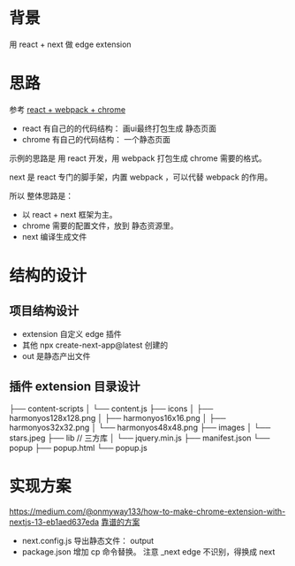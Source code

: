 # 背景
用 react + next 做 edge extension



# 思路

参考 [react + webpack + chrome](https://juejin.cn/post/7196905678438481957?searchId=202312011349350FDFC8B1E8F66668C337)
+ react 有自己的的代码结构： 画ui最终打包生成 静态页面
+ chrome 有自己的代码结构： 一个静态页面

示例的思路是 用 react 开发，用 webpack 打包生成  chrome 需要的格式。

next 是 react 专门的脚手架，内置 webpack ，可以代替 webpack 的作用。

所以 整体思路是： 
+ 以 react + next 框架为主。
+ chrome 需要的配置文件，放到 静态资源里。
+ next 编译生成文件


# 结构的设计
## 项目结构设计
+ extension 自定义 edge 插件
+ 其他 npx create-next-app@latest 创建的
+ out 是静态产出文件

## 插件 extension 目录设计

├── content-scripts
│   └── content.js
├── icons
│   ├── harmonyos128x128.png
│   ├── harmonyos16x16.png
│   ├── harmonyos32x32.png
│   └── harmonyos48x48.png
├── images
│   └── stars.jpeg
├── lib // 三方库
│   └── jquery.min.js
├── manifest.json
└── popup
    ├── popup.html
    └── popup.js

# 实现方案
https://medium.com/@onmyway133/how-to-make-chrome-extension-with-nextjs-13-eb1aed637eda
[靠谱的方案](https://medium.com/@onmyway133/how-to-make-chrome-extension-with-nextjs-13-eb1aed637eda)

+ next.config.js 导出静态文件： output
+ package.json 增加 cp 命令替换。 注意 _next edge 不识别，得换成 next